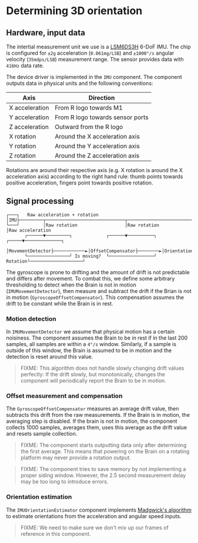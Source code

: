 Determining 3D orientation
==========================

Hardware, input data
--------------------

The intertial measurement unit we use is a [LSM6DS3H](../assets/LSM6DS3H.pdf) 6-DoF IMU. The chip
is configured for `±2g` acceleration (`0.061mg/LSB`) and `±1000°/s` angular velocity (`35mdps/LSB`)
measurement range. The sensor provides data with `416Hz` data rate.

The device driver is implemented in the `IMU` component. The component outputs data in physical
units and the following conventions:

| Axis           | Direction                        |
| -------------- | -------------------------------- |
| X acceleration | From R logo towards M1           |
| Y acceleration | From R logo towards sensor ports |
| Z acceleration | Outward from the R logo          |
| X rotation     | Around the X acceleration axis   |
| Y rotation     | Around the Y acceleration axis   |
| Z rotation     | Around the Z acceleration axis   |

Rotations are around their respective axis (e.g. X rotation is around the X acceleration axis)
according to the right hand rule: thumb points towards positive acceleration, fingers point
towards positive rotation.

Signal processing
-----------------

```
┌───┐   Raw acceleration + rotation
│IMU├─────────┬──────────────────────────────┬──────────────────────────┐
└───┘         │Raw rotation                  │Raw rotation              │Raw acceleration
       ┌──────▼─────────┐             ┌──────▼──────────┐         ┌─────▼──────────────┐
       │MovementDetector├────────────►│OffsetCompensator├────────►│OrientationEstimator│
       └────────────────┘ Is moving?  └─────────────────┘ Rotation└────────────────────┘
```

The gyroscope is prone to drifting and the amount of drift is not predictable and differs after
movement. To combat this, we define some arbitrary thresholding to detect when the Brain is not in
motion (`IMUMovementDetector`), then measure and subtract the drift if the Brian is not in motion
(`GyroscopeOffsetCompensator`). This compensation assumes the drift to be constant while the Brain
is in rest.

### Motion detection

In `IMUMovementDetector` we assume that physical motion has a certain noisiness. The component
assumes the Brain to be in rest if in the last 200 samples, all samples are within a `4°/s` window.
Similarly, if a sample is outside of this window, the Brain is assumed to be in motion and the
detection is reset around this value.

> FIXME: This algorithm does not handle slowly changing drift values perfectly:
> If the drift slowly, but monotonically, changes the component will periodically report the Brain
> to be in motion.

### Offset measurement and compensation

The `GyroscopeOffsetCompensator` measures an average drift value, then subtracts this drift from
the raw measurements. If the Brain is in motion, the averaging step is disabled. If the brain is
not in motion, the component collects 1000 samples, averages them, uses this average as the
drift value and resets sample collection.

> FIXME: The component starts outputting data only after determining the first average. This means that
> powering on the Brain on a rotating platform may never provide a rotation output.

> FIXME: The component tries to save memory by not implementing a proper siding window. However, the 2.5
> second measurement delay may be too long to introduce errors.

### Orientation estimation

The `IMUOrientationEstimator` component implements [Madgwick's algorithm](https://ahrs.readthedocs.io/en/latest/filters/madgwick.html#orientation-from-imu) to estimate orientations from the acceleration and angular speed
inputs.

> FIXME: We need to make sure we don't mix up our frames of reference in this component.